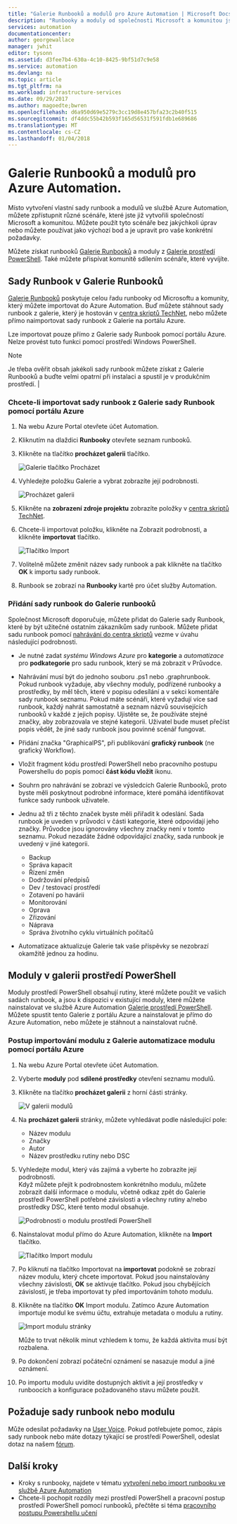 ```yaml
---
title: "Galerie Runbooků a modulů pro Azure Automation | Microsoft Docs"
description: "Runbooky a moduly od společnosti Microsoft a komunitou jsou k dispozici pro instalaci a použití ve vašem prostředí Azure Automation.  Tento článek popisuje, jak přistupovat k těmto prostředkům a přispívání do Galerie runbooků."
services: automation
documentationcenter: 
author: georgewallace
manager: jwhit
editor: tysonn
ms.assetid: d3fee7b4-630a-4c10-8425-9bf51d7c9e58
ms.service: automation
ms.devlang: na
ms.topic: article
ms.tgt_pltfrm: na
ms.workload: infrastructure-services
ms.date: 09/29/2017
ms.author: magoedte;bwren
ms.openlocfilehash: d6a950d69e5279c3cc19d8e457bfa23c2b40f515
ms.sourcegitcommit: df4ddc55b42b593f165d56531f591fdb1e689686
ms.translationtype: MT
ms.contentlocale: cs-CZ
ms.lasthandoff: 01/04/2018
---
```

# <a name="runbook-and-module-galleries-for-azure-automation"></a>Galerie Runbooků a modulů pro Azure Automation.
Místo vytvoření vlastní sady runbook a modulů ve službě Azure Automation, můžete zpřístupnit různé scénáře, které jste již vytvořili společností Microsoft a komunitou.  Můžete použít tyto scénáře bez jakýchkoli úprav nebo můžete používat jako výchozí bod a je upravit pro vaše konkrétní požadavky.

Můžete získat runbooků [Galerie Runbooků](#runbooks-in-runbook-gallery) a moduly z [Galerie prostředí PowerShell](#modules-in-powerShell-gallery).  Také můžete přispívat komunitě sdílením scénáře, které vyvíjíte.

## <a name="runbooks-in-runbook-gallery"></a>Sady Runbook v Galerie Runbooků
[Galerie Runbooků](http://gallery.technet.microsoft.com/scriptcenter/site/search?f\[0\].Type=RootCategory&f\[0\].Value=WindowsAzure&f\[1\].Type=SubCategory&f\[1\].Value=WindowsAzure_automation&f\[1\].Text=Automation) poskytuje celou řadu runbooky od Microsoftu a komunity, který můžete importovat do Azure Automation. Buď můžete stáhnout sady runbook z galerie, který je hostován v [centra skriptů TechNet](https://gallery.technet.microsoft.com/scriptcenter/site/upload), nebo můžete přímo naimportovat sady runbook z Galerie na portálu Azure.

Lze importovat pouze přímo z Galerie sady Runbook pomocí portálu Azure. Nelze provést tuto funkci pomocí prostředí Windows PowerShell.

> [!NOTE]
> Je třeba ověřit obsah jakékoli sady runbook můžete získat z Galerie Runbooků a buďte velmi opatrní při instalaci a spustil je v produkčním prostředí. |
> 
> 

### <a name="to-import-a-runbook-from-the-runbook-gallery-with-the-azure-portal"></a>Chcete-li importovat sady runbook z Galerie sady Runbook pomocí portálu Azure
1. Na webu Azure Portal otevřete účet Automation.
2. Kliknutím na dlaždici **Runbooky** otevřete seznam runbooků.
3. Klikněte na tlačítko **procházet galerii** tlačítko.
   
    ![Galerie tlačítko Procházet](media/automation-runbook-gallery/browse-gallery-button.png)
4. Vyhledejte položku Galerie a vybrat zobrazíte její podrobnosti.
   
    ![Procházet galerii](media/automation-runbook-gallery/browse-gallery.png)
5. Klikněte na **zobrazení zdroje projektu** zobrazíte položky v [centra skriptů TechNet](http://gallery.technet.microsoft.com/).
6. Chcete-li importovat položku, klikněte na Zobrazit podrobnosti, a klikněte **importovat** tlačítko.
   
    ![Tlačítko Import](media/automation-runbook-gallery/gallery-item-detail.png)
7. Volitelně můžete změnit název sady runbook a pak klikněte na tlačítko **OK** k importu sady runbook.
8. Runbook se zobrazí na **Runbooky** kartě pro účet služby Automation.

### <a name="adding-a-runbook-to-the-runbook-gallery"></a>Přidání sady runbook do Galerie runbooků
Společnost Microsoft doporučuje, můžete přidat do Galerie sady Runbook, které by být užitečné ostatním zákazníkům sady runbook.  Můžete přidat sadu runbook pomocí [nahrávání do centra skriptů](http://gallery.technet.microsoft.com/site/upload) vezme v úvahu následující podrobnosti.

* Je nutné zadat *systému Windows Azure* pro **kategorie** a *automatizace* pro **podkategorie** pro sadu runbook, který se má zobrazit v Průvodce.  
* Nahrávání musí být do jednoho souboru .ps1 nebo .graphrunbook.  Pokud runbook vyžaduje, aby všechny moduly, podřízené runbooky a prostředky, by měl těch, které v popisu odesílání a v sekci komentáře sady runbook seznamu.  Pokud máte scénáři, které vyžadují více sad runbook, každý nahrát samostatně a seznam názvů souvisejících runbooků v každé z jejich popisy. Ujistěte se, že používáte stejné značky, aby zobrazovala ve stejné kategorii. Uživatel bude muset přečíst popis vědět, že jiné sady runbook jsou povinné scénář fungovat.
* Přidání značka "GraphicalPS", při publikování **grafický runbook** (ne grafický Workflow). 
* Vložit fragment kódu prostředí PowerShell nebo pracovního postupu Powershellu do popis pomocí **část kódu vložit** ikonu.
* Souhrn pro nahrávání se zobrazí ve výsledcích Galerie Runbooků, proto byste měli poskytnout podrobné informace, které pomáhá identifikovat funkce sady runbook uživatele.
* Jednu až tři z těchto značek byste měli přiřadit k odeslání.  Sada runbook je uveden v průvodci v části kategorie, které odpovídají jeho značky.  Průvodce jsou ignorovány všechny značky není v tomto seznamu. Pokud nezadáte žádné odpovídající značky, sada runbook je uvedený v jiné kategorii.
  
  * Backup
  * Správa kapacit
  * Řízení změn
  * Dodržování předpisů
  * Dev / testovací prostředí
  * Zotavení po havárii
  * Monitorování
  * Oprava
  * Zřizování
  * Náprava
  * Správa životního cyklu virtuálních počítačů
* Automatizace aktualizuje Galerie tak vaše příspěvky se nezobrazí okamžitě jednou za hodinu.

## <a name="modules-in-powershell-gallery"></a>Moduly v galerii prostředí PowerShell
Moduly prostředí PowerShell obsahují rutiny, které můžete použít ve vašich sadách runbook, a jsou k dispozici v existující moduly, které můžete nainstalovat ve službě Azure Automation [Galerie prostředí PowerShell](http://www.powershellgallery.com).  Můžete spustit tento Galerie z portálu Azure a nainstalovat je přímo do Azure Automation, nebo můžete je stáhnout a nainstalovat ručně.  

### <a name="to-import-a-module-from-the-automation-module-gallery-with-the-azure-portal"></a>Postup importování modulu z Galerie automatizace modulu pomocí portálu Azure
1. Na webu Azure Portal otevřete účet Automation.
2. Vyberte **moduly** pod **sdílené prostředky** otevření seznamu modulů.
4. Klikněte na tlačítko **procházet galerii** z horní části stránky.
   
    ![V galerii modulů](media/automation-runbook-gallery/modules-blade.png) <br>
5. Na **procházet galerii** stránky, můžete vyhledávat podle následující pole:
   
   * Název modulu
   * Značky
   * Autor
   * Název prostředku rutiny nebo DSC
6. Vyhledejte modul, který vás zajímá a vyberte ho zobrazíte její podrobnosti.  
   Když můžete přejít k podrobnostem konkrétního modulu, můžete zobrazit další informace o modulu, včetně odkaz zpět do Galerie prostředí PowerShell potřebné závislosti a všechny rutiny a/nebo prostředky DSC, které tento modul obsahuje.
   
    ![Podrobnosti o modulu prostředí PowerShell](media/automation-runbook-gallery/gallery-item-details-blade.png) <br>
7. Nainstalovat modul přímo do Azure Automation, klikněte na **Import** tlačítko.
   
    ![Tlačítko Import modulu](media/automation-runbook-gallery/module-import-button.png)
8. Po kliknutí na tlačítko Importovat na **importovat** podokně se zobrazí název modulu, který chcete importovat. Pokud jsou nainstalovány všechny závislosti, **OK** se aktivuje tlačítko. Pokud jsou chybějících závislostí, je třeba importovat ty před importováním tohoto modulu.
9. Klikněte na tlačítko **OK** Import modulu. Zatímco Azure Automation importuje modul ke svému účtu, extrahuje metadata o modulu a rutiny.
   
    ![Import modulu stránky](media/automation-runbook-gallery/module-import-blade.png)
   
    Může to trvat několik minut vzhledem k tomu, že každá aktivita musí být rozbalena.
10. Po dokončení zobrazí počáteční oznámení se nasazuje modul a jiné oznámení.
11. Po importu modulu uvidíte dostupných aktivit a její prostředky v runboocích a konfigurace požadovaného stavu můžete použít.

## <a name="requesting-a-runbook-or-module"></a>Požaduje sady runbook nebo modulu
Může odesílat požadavky na [User Voice](https://feedback.azure.com/forums/246290-azure-automation/).  Pokud potřebujete pomoc, zápis sady runbook nebo máte dotazy týkající se prostředí PowerShell, odeslat dotaz na našem [fórum](http://social.msdn.microsoft.com/Forums/windowsazure/en-US/home?forum=azureautomation&filter=alltypes&sort=lastpostdesc).

## <a name="next-steps"></a>Další kroky
* Kroky s runbooky, najdete v tématu [vytvoření nebo import runbooku ve službě Azure Automation](automation-creating-importing-runbook.md)
* Chcete-li pochopit rozdíly mezi prostředí PowerShell a pracovní postup prostředí PowerShell pomocí runbooků, přečtěte si téma [pracovního postupu Powershellu učení](automation-powershell-workflow.md)

